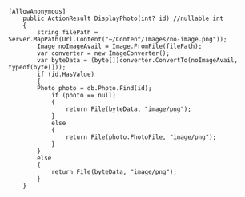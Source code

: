 	[AllowAnonymous]
        public ActionResult DisplayPhoto(int? id) //nullable int
        {            
            string filePath = Server.MapPath(Url.Content("~/Content/Images/no-image.png"));
            Image noImageAvail = Image.FromFile(filePath);
            var converter = new ImageConverter();
            var byteData = (byte[])converter.ConvertTo(noImageAvail, typeof(byte[]));
            if (id.HasValue)
            {                
            Photo photo = db.Photo.Find(id);
                if (photo == null)
                {
                    return File(byteData, "image/png");
                }
                else
                {
                    return File(photo.PhotoFile, "image/png");
                }                                                                  
            }
            else
            { 
                return File(byteData, "image/png");
            }
        }
